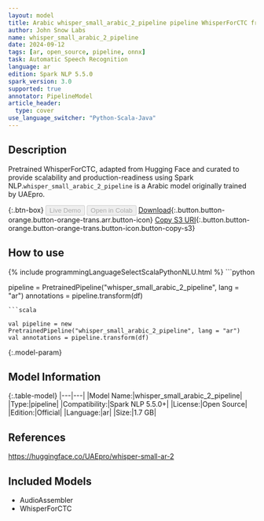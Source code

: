 ```yaml
---
layout: model
title: Arabic whisper_small_arabic_2_pipeline pipeline WhisperForCTC from UAEpro
author: John Snow Labs
name: whisper_small_arabic_2_pipeline
date: 2024-09-12
tags: [ar, open_source, pipeline, onnx]
task: Automatic Speech Recognition
language: ar
edition: Spark NLP 5.5.0
spark_version: 3.0
supported: true
annotator: PipelineModel
article_header:
  type: cover
use_language_switcher: "Python-Scala-Java"
---
```


## Description

Pretrained WhisperForCTC, adapted from Hugging Face and curated to provide scalability and production-readiness using Spark NLP.`whisper_small_arabic_2_pipeline` is a Arabic model originally trained by UAEpro.

{:.btn-box}
<button class="button button-orange" disabled>Live Demo</button>
<button class="button button-orange" disabled>Open in Colab</button>
[Download](https://s3.amazonaws.com/auxdata.johnsnowlabs.com/public/models/whisper_small_arabic_2_pipeline_ar_5.5.0_3.0_1726137232572.zip){:.button.button-orange.button-orange-trans.arr.button-icon}
[Copy S3 URI](s3://auxdata.johnsnowlabs.com/public/models/whisper_small_arabic_2_pipeline_ar_5.5.0_3.0_1726137232572.zip){:.button.button-orange.button-orange-trans.button-icon.button-copy-s3}

## How to use



<div class="tabs-box" markdown="1">
{% include programmingLanguageSelectScalaPythonNLU.html %}
```python

pipeline = PretrainedPipeline("whisper_small_arabic_2_pipeline", lang = "ar")
annotations =  pipeline.transform(df)   

```
```scala

val pipeline = new PretrainedPipeline("whisper_small_arabic_2_pipeline", lang = "ar")
val annotations = pipeline.transform(df)

```
</div>

{:.model-param}
## Model Information

{:.table-model}
|---|---|
|Model Name:|whisper_small_arabic_2_pipeline|
|Type:|pipeline|
|Compatibility:|Spark NLP 5.5.0+|
|License:|Open Source|
|Edition:|Official|
|Language:|ar|
|Size:|1.7 GB|

## References

https://huggingface.co/UAEpro/whisper-small-ar-2

## Included Models

- AudioAssembler
- WhisperForCTC